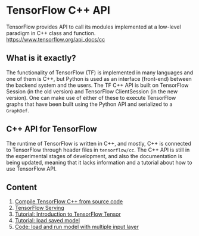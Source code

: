 # TensorFlow C++ API

TensorFlow provides API to call its modules implemented at a low-level paradigm in C++ class and function.
https://www.tensorflow.org/api_docs/cc

## What is it exactly?

The functionality of TensorFlow (TF) is implemented in many languages and one of them is C++, 
but Python is used as an interface (front-end) between the backend system and the users. 
The TF C++ API is built on TensorFlow Session (in the old version) and TensorFlow ClientSession (in the new version). 
One can make use of either of these to execute TensorFlow graphs that have been built using the Python API and serialized to a `GraphDef`.

## C++ API for TensorFlow

The runtime of TensorFlow is written in C++, and mostly, C++ is connected to TensorFlow through header files in `tensorflow/cc`. 
The C++ API is still in the experimental stages of development, and also the documentation is being updated, 
meaning that it lacks information and a tutorial about how to use TensorFlow API.

## Content

1. [Compile TensorFlow C++ from source code](./compile_tensorflow_cpp.md)
2. [TensorFlow Serving](./tensorflow_serving.md)
3. [Tutorial: Introduction to TensorFlow Tensor](./tensorflow_tensor.md)
4. [Tutorial: load saved model](./load_model_tensorflow_cpp.md)
5. [Code: load and run model with multiple input layer](./run_model_multi_input.cpp)
